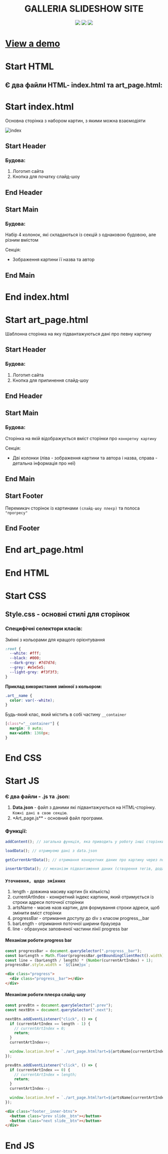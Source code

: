 <h1 align="center">GALLERIA SLIDESHOW SITE</h1>

<p align="center">
<img src="https://img.shields.io/badge/HTML-50%25-orange">
<img src="https://img.shields.io/badge/CSS-50%25-blue">
<img src="https://img.shields.io/badge/JS-50%25-yellow">
<p>

# [View a demo](https://silent-lad.github.io/Vue2BaremetricsCalendar/#/)

# Start HTML

## **Є два файли HTML-** index.html та art_page.html:

# Start index.html

Основна сторінка з набором картин, з якими можна взаємодіяти

![index]()

## Start Header

### **Будова:**

1. Логотип сайта
2. Кнопка для початку слайд-шоу

## End Header

## Start Main

### **Будова:**

Набір 4 колонок, які складаються із секцій з однаковою будовою, але різним вмістом

Секція:

- Зображення картини її назва та автор

## End Main

# End index.html

# Start art_page.html

Шаблонна сторінка на яку підвантажуються дані про певну картину

## Start Header

### **Будова:**

1. Логотип сайта
2. Кнопка для припинення слайд-шоу

## End Header

## Start Main

### **Будова:**

Сторінка на якій відображується вміст сторінки про `конкретну картину`

Секція:

- Дві колонки (ліва - зображення картини та автора і назва, справа - детальна інформація про неї)

## End Main

## Start Footer

Перемикач сторінок із картинами `(слайд-шоу плеєр)` та полоса `"прогресу"`

## End Footer

# End art_page.html

# End HTML

# Start CSS

## **Style.css** - основні стилі для сторінок

### **Специфічні селектори класів:**

Змінні з кольорами для кращого орієнтування

```css
:root {
  --white: #fff;
  --black: #000;
  --dark-grey: #7d7d7d;
  --grey: #e5e5e5;
  --light-grey: #f3f3f3;
}
```

**Приклад використання змінної з кольором:**

```css
.art__name {
  color: var(--white);
}
```

Будь-який клас, який містить в собі частину `__container`

```css
[class*="__container"] {
  margin: 0 auto;
  max-width: 1360px;
}
```

# End CSS

# Start JS

### **Є два файли -** .js та .json:

1. **Data.json** - файл з даними які підвантажуються на HTML-сторінку. `Кожні дані в свою секцію`.
2. \*Art_page.js\*\* - основний файл програми.

### **Функції:**

```javascript
addContent(); // загальна функція, яка приводить у роботу інші сторінки для підвантаження на вмісту

loadData(); // отримуємо дані з data.json

getCurrentArtData(); // отримання конкретних даних про картину через посилання

insertArtData(); // механізм підвантаження даних (створення тегів, додавання інформації в теги, зміна стилів)
```

### `Уточнення, щодо змінних`

1. length - довжина масиву картин (їх кількість)
2. currentArtIndex - конкретний індекс картини, який отримується із строки адреси поточної сторінки 
3. artsName - масив назв картин, для формування строки адреси, щоб змінити вміст сторінки
4. progressBar - отримання доступу до div з класом progress__bar
5. barLength - отримання поточної ширини браузера 
6. line - обрахунок заповненої частини лінії progress bar

#### **Механізм роботи progress bar**

```javascript
const progressBar = document.querySelector(".progress__bar");
const barLength = Math.floor(progressBar.getBoundingClientRect().width);
const line = (barLength / length) * (Number(currentArtIndex) + 1);
progressBar.style.width = `${line}px`;
```

```html
<div class="progress">
  <div class="progress__bar"></div>
</div>
```

#### **Механізм роботи плеєра слайд-шоу**

```javascript
const prevBtn = document.querySelector(".prev");
const nextBtn = document.querySelector(".next");

nextBtn.addEventListener("click", () => {
  if (currentArtIndex == length - 1) {
    // currentArtIndex = 0;
    return;
  }
  currentArtIndex++;

  window.location.href = `./art_page.html?art=${artsName[currentArtIndex]}&&index=${currentArtIndex}`;
});

prevBtn.addEventListener("click", () => {
  if (currentArtIndex == 0) {
    // currentArtIndex = length;
    return;
  }
  currentArtIndex--;

  window.location.href = `./art_page.html?art=${artsName[currentArtIndex]}&&index=${currentArtIndex}`;
});
```

```html
<div class="footer__inner-btns">
  <button class="prev slide__btn"></button>
  <button class="next slide__btn"></button>
</div>
```

# End JS
